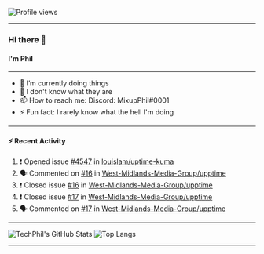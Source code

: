 ![Profile views](https://gpvc.arturio.dev/TechPhil)

---

### Hi there 👋
#### I'm Phil

---

- 🔭 I’m currently doing things
- 🌱 I don't know what they are
- 📫 How to reach me: Discord: MixupPhil#0001
- ⚡ Fun fact: I rarely know what the hell I'm doing

---

#### ⚡ Recent Activity
<!--START_SECTION:activity-->
1. ❗️ Opened issue [#4547](https://github.com//louislam/uptime-kuma/issues/4547) in [louislam/uptime-kuma](https://github.com//louislam/uptime-kuma)
2. 🗣 Commented on [#16](https://github.com//West-Midlands-Media-Group/upptime/issues/16) in [West-Midlands-Media-Group/upptime](https://github.com//West-Midlands-Media-Group/upptime)
3. ❗️ Closed issue [#16](https://github.com//West-Midlands-Media-Group/upptime/issues/16) in [West-Midlands-Media-Group/upptime](https://github.com//West-Midlands-Media-Group/upptime)
4. ❗️ Closed issue [#17](https://github.com//West-Midlands-Media-Group/upptime/issues/17) in [West-Midlands-Media-Group/upptime](https://github.com//West-Midlands-Media-Group/upptime)
5. 🗣 Commented on [#17](https://github.com//West-Midlands-Media-Group/upptime/issues/17) in [West-Midlands-Media-Group/upptime](https://github.com//West-Midlands-Media-Group/upptime)
<!--END_SECTION:activity-->

---

![TechPhil's GitHub Stats](https://github-readme-stats.vercel.app/api?username=techphil&count_private=true)
![Top Langs](https://github-readme-stats.vercel.app/api/top-langs/?username=techphil)

---
